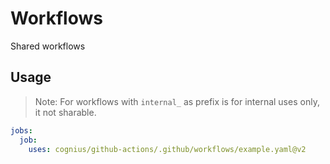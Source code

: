 # Workflows

Shared workflows

## Usage

> Note: For workflows with `internal_` as prefix is for internal uses only,
> it not sharable.

```yaml
jobs:
  job:
    uses: cognius/github-actions/.github/workflows/example.yaml@v2
```
